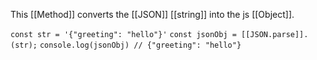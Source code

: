 This [[Method]] converts the [[JSON]] [[string]] into the js [[Object]].

`const str = '{"greeting": "hello"}'`
`const jsonObj = [[JSON.parse]].(str);`
`console.log(jsonObj) // {"greeting": "hello"}`